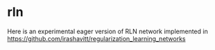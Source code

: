 # rln
Here is an experimental eager version of RLN network implemented in https://github.com/irashavitt/regularization_learning_networks
